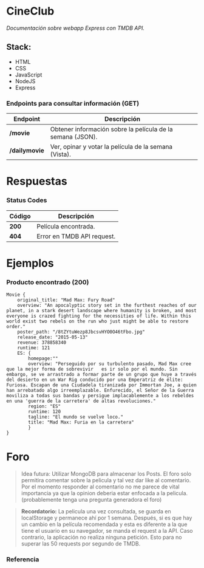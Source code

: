 # CineClub
_Documentación sobre webapp Express con TMDB API._

## Stack:
- HTML
- CSS
- JavaScript
- NodeJS
- Express

### Endpoints para consultar información (GET)
| Endpoint | Descripción |
| ------ | ------ |
| __/movie__ | Obtener información sobre la película de la semana (JSON). |
| __/dailymovie__ | Ver, opinar y votar la película de la semana (Vista). |


# Respuestas

### Status Codes
| Código | Descripción |
| ------ | ------ |
| **200** |Película encontrada. |
| **404** | Error en TMDB API request. |

# Ejemplos
### Producto encontrado (200)
```
Movie {
    original_title: "Mad Max: Fury Road"
    overview: "An apocalyptic story set in the furthest reaches of our planet, in a stark desert landscape where humanity is broken, and most everyone is crazed fighting for the necessities of life. Within this world exist two rebels on the run who just might be able to restore order."
    poster_path: "/8tZYtuWezp8JbcsvHYO0O46tFbo.jpg"
    release_date: "2015-05-13"
    revenue: 378858340
    runtime: 121
    ES: { 
        homepage:""
        overview: "Perseguido por su turbulento pasado, Mad Max cree que la mejor forma de sobrevivir   es ir solo por el mundo. Sin embargo, se ve arrastrado a formar parte de un grupo que huye a través del desierto en un War Rig conducido por una Emperatriz de élite: Furiosa. Escapan de una Ciudadela tiranizada por Immortan Joe, a quien han arrebatado algo irreemplazable. Enfurecido, el Señor de la Guerra moviliza a todas sus bandas y persigue implacablemente a los rebeldes en una 'guerra de la carretera' de altas revoluciones."
        region: "ES"
        runtime: 120
        tagline: "El mundo se vuelve loco."
        title: "Mad Max: Furia en la carretera"
        }
}
```
# Foro
> Idea futura: Utilizar MongoDB para almacenar los Posts. El foro solo permitira comentar sobre la pelicula y tal vez dar like al comentario. Por el momento responder al comentario no me parece de vital importancia ya que la opinion deberia estar enfocada a la pelicula. (probablemente tenga una pregunta generadora el foro)

> __Recordatorio:__ La pelicula una vez consultada, se guarda en localStorage y permanece ahí por 1 semana. Después, si es que hay un cambio en la película recomendada y esta es diferente a la que tiene el usuario en su navegador, se manda el request a la API. Caso contrario, la aplicación no realiza ninguna petición. Esto para no superar las 50 requests por segundo de TMDB.


### Referencia
